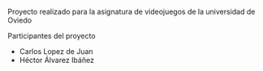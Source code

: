 ﻿Proyecto realizado para la asignatura de videojuegos de la universidad de Oviedo
 
 
Participantes del proyecto

* Carlos Lopez de Juan
* Héctor Álvarez Ibáñez
